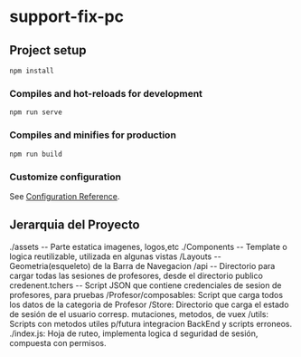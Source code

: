# support-fix-pc

## Project setup
```
npm install
```

### Compiles and hot-reloads for development
```
npm run serve
```

### Compiles and minifies for production
```
npm run build
```

### Customize configuration
See [Configuration Reference](https://cli.vuejs.org/config/).

## Jerarquia del Proyecto
  ./assets -- Parte estatica imagenes, logos,etc
  ./Components -- Template o logica reutilizable, utilizada en algunas vistas
  /Layouts --  Geometria(esqueleto) de la Barra de Navegacion
  /api -- Directorio para cargar todas las sesiones de profesores, desde el directorio publico
  credenent.tchers -- Script JSON que contiene credenciales de sesion de profesores, para pruebas
  /Profesor/composables: Script que carga todos los datos de la categoria de Profesor
  /Store: Directorio que carga el estado de sesión de el usuario corresp. mutaciones, metodos, de vuex
  /utils: Scripts con metodos utiles p/futura integracion BackEnd y scripts erroneos.
  ./index.js: Hoja de ruteo, implementa logica d seguridad de sesión, compuesta con permisos.